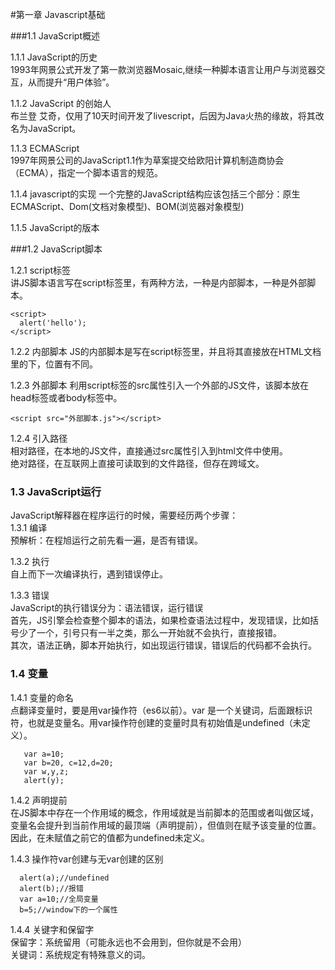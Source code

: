 #第一章  Javascript基础

###1.1 JavaScript概述  
 
1.1.1 JavaScript的历史  
1993年网景公式开发了第一款浏览器Mosaic,继续一种脚本语言让用户与浏览器交互，从而提升“用户体验”。  

1.1.2 JavaScript 的创始人  
布兰登 艾奇，仅用了10天时间开发了livescript，后因为Java火热的缘故，将其改名为JavaScript。

1.1.3 ECMAScript  
1997年网景公司的JavaScript1.1作为草案提交给欧阳计算机制造商协会（ECMA），指定一个脚本语言的规范。

1.1.4 javascript的实现
一个完整的JavaScript结构应该包括三个部分：原生ECMAScript、Dom(文档对象模型)、BOM(浏览器对象模型)

1.1.5 JavaScript的版本

###1.2 JavaScript脚本

1.2.1 script标签  
讲JS脚本语言写在script标签里，有两种方法，一种是内部脚本，一种是外部脚本。
   
    <script>
      alert('hello');
    </script>

1.2.2 内部脚本
JS的内部脚本是写在script标签里，并且将其直接放在HTML文档里的<!DOCTYPE html>下，位置有不同。

1.2.3 外部脚本
利用script标签的src属性引入一个外部的JS文件，该脚本放在head标签或者body标签中。

    <script src="外部脚本.js"></script>

1.2.4 引入路径  
相对路径，在本地的JS文件，直接通过src属性引入到html文件中使用。  
绝对路径，在互联网上直接可读取到的文件路径，但存在跨域文。
 
### 1.3 JavaScript运行
JavaScript解释器在程序运行的时候，需要经历两个步骤：  
1.3.1 编译  
预解析：在程旭运行之前先看一遍，是否有错误。

1.3.2 执行  
自上而下一次编译执行，遇到错误停止。

1.3.3 错误  
JavaScript的执行错误分为：语法错误，运行错误  
首先，JS引擎会检查整个脚本的语法，如果检查语法过程中，发现错误，比如括号少了一个，引号只有一半之类，那么一开始就不会执行，直接报错。  
其次，语法正确，脚本开始执行，如出现运行错误，错误后的代码都不会执行。

### 1.4 变量  
1.4.1 变量的命名  
点翻译变量时，要是用var操作符（es6以前）。var 是一个关键词，后面跟标识符，也就是变量名。用var操作符创建的变量时具有初始值是undefined（未定义）。

       var a=10;
       var b=20, c=12,d=20;
       var w,y,z;
       alert(y);


1.4.2 声明提前  
在JS脚本中存在一个作用域的概念，作用域就是当前脚本的范围或者叫做区域，变量名会提升到当前作用域的最顶端（声明提前），但值则在赋予该变量的位置。因此，在未赋值之前它的值都为undefined未定义。

1.4.3 操作符var创建与无var创建的区别 

      alert(a);//undefined
      alert(b);//报错
      var a=10;//全局变量
      b=5;//window下的一个属性

1.4.4 关键字和保留字  
保留字：系统留用（可能永远也不会用到，但你就是不会用）  
关键词：系统规定有特殊意义的词。